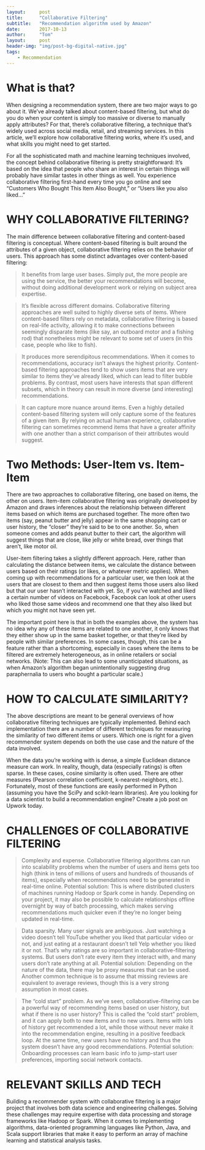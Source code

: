 ```yaml
---
layout:     post
title:      "Collaborative Filtering"
subtitle:   "Recommendation algorithm used by Amazon"
date:       2017-10-13
author:     "Tom"
layout:     post
header-img: "img/post-bg-digital-native.jpg"
tags:
    - Recommendation
---
```



# What is that?

When designing a recommendation system, there are two major ways to go about it. We’ve already talked about content-based filtering, but what do you do when your content is simply too massive or diverse to manually apply attributes? For that, there’s collaborative filtering, a technique that’s widely used across social media, retail, and streaming services. In this article, we’ll explore how collaborative filtering works, where it’s used, and what skills you might need to get started.

For all the sophisticated math and machine learning techniques involved, the concept behind collaborative filtering is pretty straightforward: It’s based on the idea that people who share an interest in certain things will probably have similar tastes in other things as well. You experience collaborative filtering first-hand every time you go online and see “Customers Who Bought This Item Also Bought,” or “Users like you also liked…”


# WHY COLLABORATIVE FILTERING?

The main difference between collaborative filtering and content-based filtering is conceptual. Where content-based filtering is built around the attributes of a given object, collaborative filtering relies on the behavior of users. This approach has some distinct advantages over content-based filtering:

>It benefits from large user bases. Simply put, the more people are using the service, the better your recommendations will become, without doing additional development work or relying on subject area expertise.

>It’s flexible across different domains. Collaborative filtering approaches are well suited to highly diverse sets of items. Where content-based filters rely on metadata, collaborative filtering is based on real-life activity, allowing it to make connections between seemingly disparate items (like say, an outboard motor and a fishing rod) that nonetheless might be relevant to some set of users (in this case, people who like to fish).

>It produces more serendipitous recommendations. When it comes to recommendations, accuracy isn’t always the highest priority. Content-based filtering approaches tend to show users items that are very similar to items they’ve already liked, which can lead to filter bubble problems. By contrast, most users have interests that span different subsets, which in theory can result in more diverse (and interesting) recommendations.

>It can capture more nuance around items. Even a highly detailed content-based filtering system will only capture some of the features of a given item. By relying on actual human experience, collaborative filtering can sometimes recommend items that have a greater affinity with one another than a strict comparison of their attributes would suggest.


# Two Methods: User-Item vs. Item-Item

There are two approaches to collaborative filtering, one based on items, the other on users. Item-item collaborative filtering was originally developed by Amazon and draws inferences about the relationship between different items based on which items are purchased together. The more often two items (say, peanut butter and jelly) appear in the same shopping cart or user history, the “closer” they’re said to be to one another. So, when someone comes and adds peanut butter to their cart, the algorithm will suggest things that are close, like jelly or white bread, over things that aren’t, like motor oil.

User-item filtering takes a slightly different approach. Here, rather than calculating the distance between items, we calculate the distance between users based on their ratings (or likes, or whatever metric applies). When coming up with recommendations for a particular user, we then look at the users that are closest to them and then suggest items those users also liked but that our user hasn’t interacted with yet. So, if you’ve watched and liked a certain number of videos on Facebook, Facebook can look at other users who liked those same videos and recommend one that they also liked but which you might not have seen yet.

The important point here is that in both the examples above, the system has no idea why any of these items are related to one another, it only knows that they either show up in the same basket together, or that they’re liked by people with similar preferences. In some cases, though, this can be a feature rather than a shortcoming, especially in cases where the items to be filtered are extremely heterogeneous, as in online retailers or social networks. (Note: This can also lead to some unanticipated situations, as when Amazon’s algorithm began unintentionally suggesting drug paraphernalia to users who bought a particular scale.)

# HOW TO CALCULATE SIMILARITY?
The above descriptions are meant to be general overviews of how collaborative filtering techniques are typically implemented. Behind each implementation there are a number of different techniques for measuring the similarity of two different items or users. Which one is right for a given recommender system depends on both the use case and the nature of the data involved.

When the data you’re working with is dense, a simple Euclidean distance measure can work. In reality, though, data (especially ratings) is often sparse. In these cases, cosine similarity is often used. There are other measures (Pearson correlation coefficient, k-nearest-neighbors, etc.). Fortunately, most of these functions are easily performed in Python (assuming you have the SciPy and scikit-learn libraries). Are you looking for a data scientist to build a recommendation engine? Create a job post on Upwork today.


# CHALLENGES OF COLLABORATIVE FILTERING

>Complexity and expense. Collaborative filtering algorithms can run into scalability problems when the number of users and items gets too high (think in tens of millions of users and hundreds of thousands of items), especially when recommendations need to be generated in real-time online. Potential solution: This is where distributed clusters of machines running Hadoop or Spark come in handy. Depending on your project, it may also be possible to calculate relationships offline overnight by way of batch processing, which makes serving recommendations much quicker even if they’re no longer being updated in real-time.

>Data sparsity. Many user signals are ambiguous. Just watching a video doesn’t tell YouTube whether you liked that particular video or not, and just eating at a restaurant doesn’t tell Yelp whether you liked it or not. That’s why ratings are so important in collaborative-filtering systems. But users don’t rate every item they interact with, and many users don’t rate anything at all. Potential solution: Depending on the nature of the data, there may be proxy measures that can be used. Another common technique is to assume that missing reviews are equivalent to average reviews, though this is a very strong assumption in most cases.

>The “cold start” problem. As we’ve seen, collaborative-filtering can be a powerful way of recommending items based on user history, but what if there is no user history? This is called the “cold start” problem, and it can apply both to new items and to new users. Items with lots of history get recommended a lot, while those without never make it into the recommendation engine, resulting in a positive feedback loop. At the same time, new users have no history and thus the system doesn’t have any good recommendations. Potential solution: Onboarding processes can learn basic info to jump-start user preferences, importing social network contacts.

# RELEVANT SKILLS AND TECH
Building a recommender system with collaborative filtering is a major project that involves both data science and engineering challenges. Solving these challenges may require expertise with data processing and storage frameworks like Hadoop or Spark. When it comes to implementing algorithms, data-oriented programming languages like Python, Java, and Scala support libraries that make it easy to perform an array of machine learning and statistical analysis tasks.

